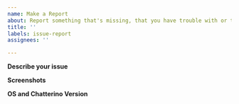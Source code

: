 ```yaml
---
name: Make a Report
about: Report something that's missing, that you have trouble with or that stopped working.
title: ''
labels: issue-report
assignees: ''

---
```


**Describe your issue**
<!--

    Write a brief description of your issue.

    Examples:
    - I cannot do X.
    - I have trouble doing X.
    - Feature X has stopped working for me.

    Important:
        Focus on the problem instead of a concrete solution. This ensures that the focus of the thread is to resolve your issue.
        If you want to voice a concrete idea you can add a comment below after posting the issue.

-->



**Screenshots**
<!--

    You can add screenshots to illustrate what you mean.
    Remove this section if you do not have any.

-->



**OS and Chatterino Version**
<!--

    The name of your Operating System and the version shown in Chatterino's title bar.

    Examples:
        Windows 10, Chatterino 2.3.0
        macOS Big Sur, Chatterino 2.2.3 Beta

-->

